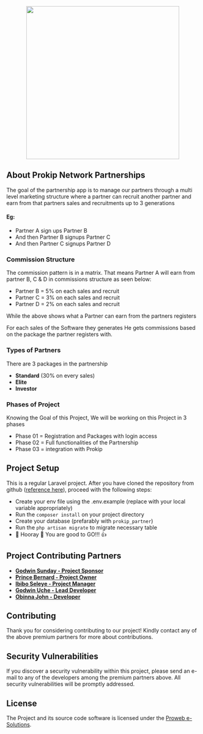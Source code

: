 <p align="center"><a href="https://partner.prokip.co/" target="_blank"><img src="https://partner.prokip.co/assets/img/prokip-logo.svg" width="400"></a></p>

## About Prokip Network Partnerships

The goal of the partnership app is to manage our partners through a multi level marketing structure where a partner can recruit another partner and earn from that partners sales and recruitments up to 3 generations 

#### Eg: 

- Partner A sign ups Partner B 
- And then Partner B signups Partner C 
- And then Partner C signups Partner D 

### Commission Structure

The commission pattern is in a matrix. That means Partner A will earn from partner B, C & D in commissions structure as seen below:

- Partner B = 5% on each sales and recruit 
- Partner C = 3% on each sales and recruit 
- Partner D = 2% on each sales and recruit 

While the above shows what a Partner  can earn from the partners registers 

For each sales of the Software they generates He gets commissions based on the package the partner registers with. 

### Types of Partners

There are 3 packages in the partnership 

- **Standard**  (30% on every sales)
- **Elite**           
- **Investor** 


### Phases of Project

Knowing the Goal of this Project, We will be working on this Project in 3 phases

- Phase 01 = Registration and Packages with login access
- Phase 02 = Full functionalities of the Partnership  
- Phase 03 = integration with Prokip 


## Project Setup

This is a regular Laravel project. After you have cloned the repository from github ([reference here](https://docs.google.com/document/d/1rb4XIk9gI0WbDMPVz4lmPWLUlOifBYyl0GWIasagFw0/edit?usp=drive_link)), proceed with the following steps:

- Create your env file using the .env.example (replace with your local variable appropriately)
- Run the ```composer install``` on your project directory
- Create your database (prefarably with ```prokip_partner```)
- Run the ```php artisan migrate``` to migrate necessary table
- :tada: Hooray :tada: You are good to GO!!! :+1:


## Project Contributing Partners

- **[Godwin Sunday - Project Sponsor](godwin@prowebesolutions.com)**
- **[Prince Bernard - Project Owner](prince.bernard@prowebesolutions.com)**
- **[Ibibo Seleye - Project Manager](ibibo.seleye@prowebesolutions.com)**
- **[Godwin Uche - Lead Developer](uche.godwin@prowebesolutions.com)**
- **[Obinna John - Developer](obinna.john@prowebesolutions.com)**

## Contributing

Thank you for considering contributing to our project! Kindly contact any of the above premium partners for more about contributions.


## Security Vulnerabilities

If you discover a security vulnerability within this project, please send an e-mail to any of the developers among the premium partners above. All security vulnerabilities will be promptly addressed.

## License

The Project and its source code software is licensed under the [Proweb e-Solutions](https://prowebesolutions.com).
